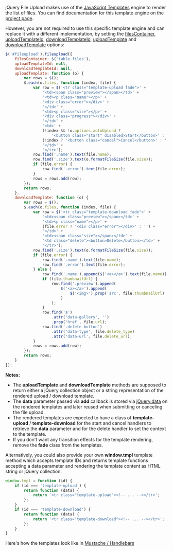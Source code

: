 jQuery File Upload makes use of the [JavaScript Templates](https://github.com/blueimp/JavaScript-Templates) engine to render the list of files.
You can find documentation for this template engine on the [project page](https://github.com/blueimp/JavaScript-Templates).

However, you are not required to use this specific template engine and can replace it with a different implementation, by setting the [filesContainer](https://github.com/blueimp/jQuery-File-Upload/wiki/Options#filescontainer), [uploadTemplateId](https://github.com/blueimp/jQuery-File-Upload/wiki/Options#uploadtemplateid), [downloadTemplateId](https://github.com/blueimp/jQuery-File-Upload/wiki/Options#downloadtemplateid), [uploadTemplate](https://github.com/blueimp/jQuery-File-Upload/wiki/Options#uploadtemplate) and [downloadTemplate](https://github.com/blueimp/jQuery-File-Upload/wiki/Options#downloadtemplate) options:

```js
$('#fileupload').fileupload({
    filesContainer: $('table.files'),
    uploadTemplateId: null,
    downloadTemplateId: null,
    uploadTemplate: function (o) {
        var rows = $();
        $.each(o.files, function (index, file) {
            var row = $('<tr class="template-upload fade">' +
                '<td><span class="preview"></span></td>' +
                '<td><p class="name"></p>' +
                '<div class="error"></div>' +
                '</td>' +
                '<td><p class="size"></p>' +
                '<div class="progress"></div>' +
                '</td>' +
                '<td>' +
                (!index && !o.options.autoUpload ?
                    '<button class="start" disabled>Start</button>' : '') +
                (!index ? '<button class="cancel">Cancel</button>' : '') +
                '</td>' +
                '</tr>');
            row.find('.name').text(file.name);
            row.find('.size').text(o.formatFileSize(file.size));
            if (file.error) {
                row.find('.error').text(file.error);
            }
            rows = rows.add(row);
        });
        return rows;
    },
    downloadTemplate: function (o) {
        var rows = $();
        $.each(o.files, function (index, file) {
            var row = $('<tr class="template-download fade">' +
                '<td><span class="preview"></span></td>' +
                '<td><p class="name"></p>' +
                (file.error ? '<div class="error"></div>' : '') +
                '</td>' +
                '<td><span class="size"></span></td>' +
                '<td class="delete"><button>Delete</button></td>' +
                '</tr>');
            row.find('.size').text(o.formatFileSize(file.size));
            if (file.error) {
                row.find('.name').text(file.name);
                row.find('.error').text(file.error);
            } else {
                row.find('.name').append($('<a></a>').text(file.name));
                if (file.thumbnailUrl) {
                    row.find('.preview').append(
                        $('<a></a>').append(
                            $('<img>').prop('src', file.thumbnailUrl)
                        )
                    );
                }
                row.find('a')
                    .attr('data-gallery', '')
                    .prop('href', file.url);
                row.find('.delete button')
                    .attr('data-type', file.delete_type)
                    .attr('data-url', file.delete_url);
            }
            rows = rows.add(row);
        });
        return rows;
    }
});
```

**Notes:**

* The **uploadTemplate** and **downloadTemplate** methods are supposed to return either a jQuery collection object or a string representation of the rendered upload / download template.
* The **data** parameter passed via **add** callback is stored via [jQuery.data](http://api.jquery.com/data/) on the rendered templates and later reused when submitting or canceling the file upload.
* The rendered templates are expected to have a class of **template-upload** / **template-download** for the start and cancel handlers to retrieve the **data** parameter and for the delete handler to set the context to the template.
* If you don't want any transition effects for the template rendering, remove the **fade** class from the templates.

Alternatively, you could also provide your own **window.tmpl** template method which accepts template IDs and returns template functions accepting a data parameter and rendering the template content as HTML string or jQuery collection:

```js
window.tmpl = function (id) {
    if (id === 'template-upload') {
        return function (data) {
            return '<tr class="template-upload"><!-- ... --></tr>';
        };
    }
    if (id === 'template-download') {
        return function (data) {
            return '<tr class="template-download"><!-- ... --></tr>';
        };
    }
}
```

Here's how the templates look like in [Mustache / Handlebars](https://gist.github.com/elmariachi111/5407282)